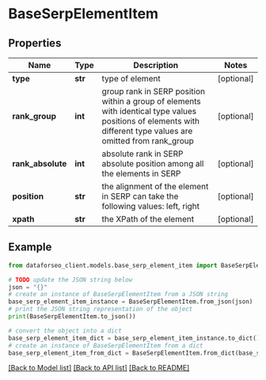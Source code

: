 # BaseSerpElementItem


## Properties

Name | Type | Description | Notes
------------ | ------------- | ------------- | -------------
**type** | **str** | type of element | [optional] 
**rank_group** | **int** | group rank in SERP position within a group of elements with identical type values positions of elements with different type values are omitted from rank_group | [optional] 
**rank_absolute** | **int** | absolute rank in SERP absolute position among all the elements in SERP | [optional] 
**position** | **str** | the alignment of the element in SERP can take the following values: left, right | [optional] 
**xpath** | **str** | the XPath of the element | [optional] 

## Example

```python
from dataforseo_client.models.base_serp_element_item import BaseSerpElementItem

# TODO update the JSON string below
json = "{}"
# create an instance of BaseSerpElementItem from a JSON string
base_serp_element_item_instance = BaseSerpElementItem.from_json(json)
# print the JSON string representation of the object
print(BaseSerpElementItem.to_json())

# convert the object into a dict
base_serp_element_item_dict = base_serp_element_item_instance.to_dict()
# create an instance of BaseSerpElementItem from a dict
base_serp_element_item_from_dict = BaseSerpElementItem.from_dict(base_serp_element_item_dict)
```
[[Back to Model list]](../README.md#documentation-for-models) [[Back to API list]](../README.md#documentation-for-api-endpoints) [[Back to README]](../README.md)


